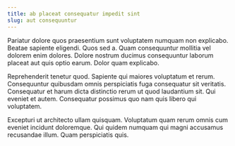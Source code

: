 ```yaml
---
title: ab placeat consequatur impedit sint
slug: aut consequuntur
---
```


Pariatur dolore quos praesentium sunt voluptatem numquam non explicabo. Beatae sapiente eligendi. Quos sed a. Quam consequuntur mollitia vel dolorem enim dolores. Dolore nostrum ducimus consequuntur laborum placeat aut quis optio earum. Dolor quam explicabo.

Reprehenderit tenetur quod. Sapiente qui maiores voluptatum et rerum. Consequuntur quibusdam omnis perspiciatis fuga consequatur sit veritatis. Consequatur et harum dicta distinctio rerum ut quod laudantium sit. Qui eveniet et autem. Consequatur possimus quo nam quis libero qui voluptatem.

Excepturi ut architecto ullam quisquam. Voluptatum quam rerum omnis cum eveniet incidunt doloremque. Qui quidem numquam qui magni accusamus recusandae illum. Quam perspiciatis quis.
